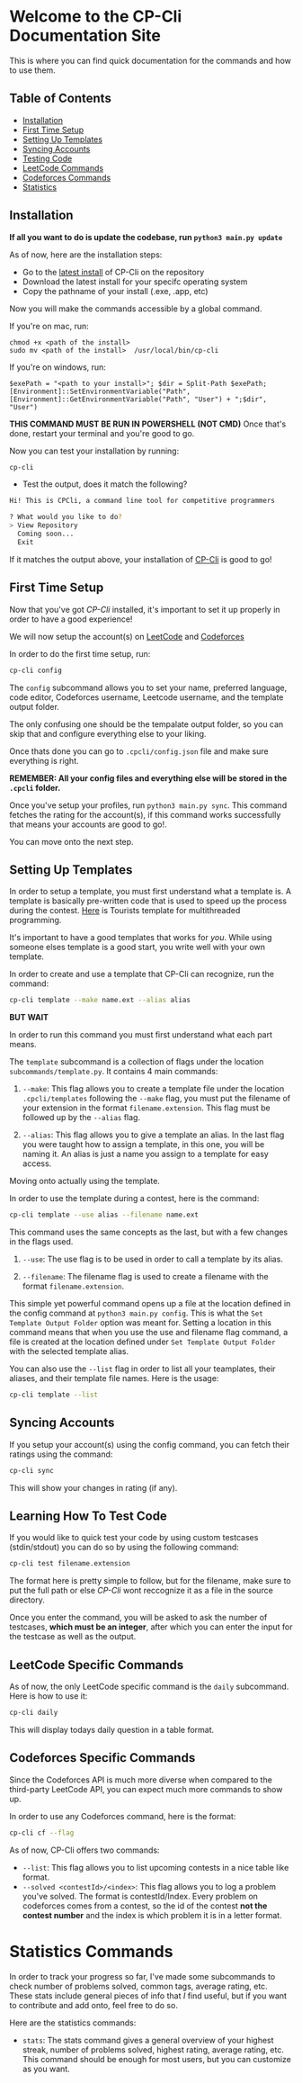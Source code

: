 # Welcome to the CP-Cli Documentation Site

This is where you can find quick documentation for the commands and how to use them.

## Table of Contents

- [Installation](#installation)
- [First Time Setup](#first-time-setup)
- [Setting Up Templates](#setting-up-templates)
- [Syncing Accounts](#syncing-accounts)
- [Testing Code](#learning-how-to-test-code)
- [LeetCode Commands](#leetcode-specific-commands)
- [Codeforces Commands](#codeforces-specific-commands)
- [Statistics](#statistics-commands)

## Installation

**If all you want to do is update the codebase, run `python3 main.py update`**

As of now, here are the installation steps:

- Go to the [latest install](https://github.com/CompProgTools/CPCli/releases) of CP-Cli on the repository
- Download the latest install for your specifc operating system
- Copy the pathname of your install (.exe, .app, etc)

Now you will make the commands accessible by a global command.

If you're on mac, run:
```
chmod +x <path of the install>
sudo mv <path of the install>  /usr/local/bin/cp-cli
```

If you're on windows, run:
```
$exePath = "<path to your install>"; $dir = Split-Path $exePath; [Environment]::SetEnvironmentVariable("Path", [Environment]::GetEnvironmentVariable("Path", "User") + ";$dir", "User")
```
**THIS COMMAND MUST BE RUN IN POWERSHELL (NOT CMD)**
Once that's done, restart your terminal and you're good to go.

Now you can test your installation by running:

```bash
cp-cli
```

- Test the output, does it match the following?
```bash
Hi! This is CPCli, a command line tool for competitive programmers

? What would you like to do? 
> View Repository
  Coming soon...
  Exit
```

If it matches the output above, your installation of [CP-Cli](https://github.com/CompProgTools/CPCli) is good to go!

## First Time Setup

Now that you've got *CP-Cli* installed, it's important to set it up properly in order to have a good experience!

We will now setup the account(s) on [LeetCode](https://leetcode.com) and [Codeforces](https://codeforces.com)

In order to do the first time setup, run:
```bash
cp-cli config
```

The `config` subcommand allows you to set your name, preferred language, code editor, Codeforces username, Leetcode username, and the template output folder.

The only confusing one should be the tempalate output folder, so you can skip that and configure everything else to your liking.

Once thats done you can go to `.cpcli/config.json` file and make sure everything is right. 

**REMEMBER: All your config files and everything else will be stored in the `.cpcli` folder.**

Once you've setup your profiles, run `python3 main.py sync`. This command fetches the rating for the account(s), if this command works successfully that means your accounts are good to go!. 

You can move onto the next step.

## Setting Up Templates

In order to setup a template, you must first understand what a template is. A template is basically pre-written code that is used to speed up the process during the contest. [Here](https://github.com/the-tourist/algo/blob/master/template/multithreaded.cpp) is Tourists template for multithreaded programming.

It's important to have a good templates that works for *you*. While using someone elses template is a good start, you write well with your own template.

In order to create and use a template that CP-Cli can recognize, run the command:
```bash
cp-cli template --make name.ext --alias alias
```
**BUT WAIT**

In order to run this command you must first understand what each part means.

The `template` subcommand is a collection of flags under the location `subcommands/template.py`. It contains 4 main commands:

1. `--make`: This flag allows you to create a template file under the location `.cpcli/templates` following the `--make` flag, you must put the filename of your extension in the format `filename.extension`. This flag must be followed up by the `--alias` flag.

2. `--alias`: This flag allows you to give a template an alias. In the last flag you were taught how to assign a template, in this one, you will be naming it. An alias is just a name you assign to a template for easy access.

Moving onto actually using the template.

In order to use the template during a contest, here is the command:

```bash
cp-cli template --use alias --filename name.ext
```
This command uses the same concepts as the last, but with a few changes in the flags used.

1. `--use`: The use flag is to be used in order to call a template by its alias.

2. `--filename`: The filename flag is used to create a filename with the format `filename.extension`.

This simple yet powerful command opens up a file at the location defined in the config command at `python3 main.py config`. This is what the `Set Template Output Folder` option was meant for. Setting a location in this command means that when you use the use and filename flag command, a file is created at the location defined under `Set Template Output Folder` with the selected template alias.

You can also use the `--list` flag in order to list all your teamplates, their aliases, and their template file names. Here is the usage:

```bash
cp-cli template --list
```

## Syncing Accounts

If you setup your account(s) using the config command, you can fetch their ratings using the command:
```bash
cp-cli sync
```

This will show your changes in rating (if any).

## Learning How To Test Code

If you would like to quick test your code by using custom testcases (stdin/stdout) you can do so by using the following command:
```bash
cp-cli test filename.extension
```

The format here is pretty simple to follow, but for the filename, make sure to put the full path or else *CP-Cli* wont reccognize it as a file in the source directory.

Once you enter the command, you will be asked to ask the number of testcases, **which must be an integer**, after which you can enter the input for the testcase as well as the output.

## LeetCode Specific Commands

As of now, the only LeetCode specific command is the `daily` subcommand. Here is how to use it:

```bash
cp-cli daily
```

This will display todays daily question in a table format.

## Codeforces Specific Commands

Since the Codeforces API is much more diverse when compared to the third-party LeetCode API, you can expect much more commands to show up.

In order to use any Codeforces command, here is the format:
```bash
cp-cli cf --flag
```

As of now, CP-Cli offers two commands:

- `--list`: This flag allows you to list upcoming contests in a nice table like format.
- `--solved <contestId>/<index>`: This flag allows you to log a problem you've solved. The format is contestId/Index. Every problem on codeforces comes from a contest, so the id of the contest **not the contest number** and the index is which problem it is in a letter format.

# Statistics Commands

In order to track your progress so far, I've made some subcommands to check number of problems solved, common tags, average rating, etc. These stats include general pieces of info that *I* find useful, but if you want to contribute and add onto, feel free to do so.

Here are the statistics commands:

- `stats`: The stats command gives a general overview of your highest streak, number of problems solved, highest rating, average rating, etc. This command should be enough for most users, but you can customize as you want.